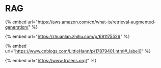 # RAG

{% embed url="https://aws.amazon.com/cn/what-is/retrieval-augmented-generation/" %}

{% embed url="https://zhuanlan.zhihu.com/p/691175526" %}

{% embed url="https://www.cnblogs.com/LittleHann/p/17879401.html#_label0" %}

{% embed url="https://www.trulens.org/" %}
